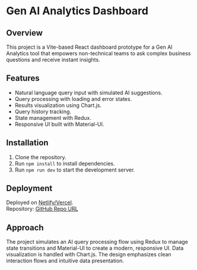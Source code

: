 # Gen AI Analytics Dashboard

## Overview
This project is a Vite-based React dashboard prototype for a Gen AI Analytics tool that empowers non-technical teams to ask complex business questions and receive instant insights.

## Features
- Natural language query input with simulated AI suggestions.
- Query processing with loading and error states.
- Results visualization using Chart.js.
- Query history tracking.
- State management with Redux.
- Responsive UI built with Material-UI.

## Installation
1. Clone the repository.
2. Run `npm install` to install dependencies.
3. Run `npm run dev` to start the development server.

## Deployment
Deployed on [Netlify/Vercel](https://gen-ai-analytical-dashboard.vercel.app/).  
Repository: [GitHub Repo URL](https://github.com/Prathamgupta661/Gen_Ai_Analytical_Dashboard)

## Approach
The project simulates an AI query processing flow using Redux to manage state transitions and Material-UI to create a modern, responsive UI. Data visualization is handled with Chart.js. The design emphasizes clean interaction flows and intuitive data presentation.
